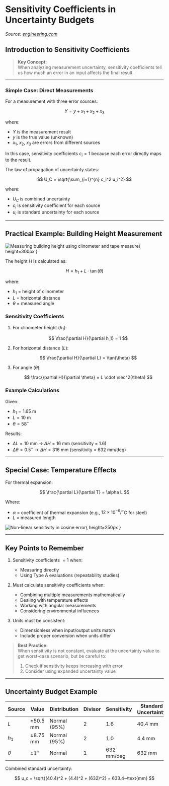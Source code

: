 # Sensitivity Coefficients in Uncertainty Budgets

_Source: [engineering.com](https://www.engineering.com/sensitivity-coefficients-in-uncertainty-budgets)_

## Introduction to Sensitivity Coefficients

> **Key Concept:**  
> When analyzing measurement uncertainty, sensitivity coefficients tell us how much an error in an input affects the final result.

---

### Simple Case: Direct Measurements

For a measurement with three error sources:

$$
Y = y + x_1 + x_2 + x_3
$$

where:

- $Y$ is the measurement result  
- $y$ is the true value (unknown)  
- $x_1$, $x_2$, $x_3$ are errors from different sources

In this case, sensitivity coefficients $c_i = 1$ because each error directly maps to the result.

The law of propagation of uncertainty states:

$$
U_C = \sqrt{\sum_{i=1}^{n} c_i^2 u_i^2}
$$

where:

- $U_C$ is combined uncertainty  
- $c_i$ is sensitivity coefficient for each source  
- $u_i$ is standard uncertainty for each source

---

## Practical Example: Building Height Measurement

![Measuring building height using clinometer and tape measure](building_measurement.png){ height=300px }

The height $H$ is calculated as:

$$
H = h_1 + L \cdot \tan(\theta)
$$

where:

- $h_1$ = height of clinometer  
- $L$ = horizontal distance  
- $\theta$ = measured angle

### Sensitivity Coefficients

1. For clinometer height ($h_1$):

   $$
   \frac{\partial H}{\partial h_1} = 1
   $$

2. For horizontal distance ($L$):

   $$
   \frac{\partial H}{\partial L} = \tan(\theta)
   $$

3. For angle ($\theta$):

   $$
   \frac{\partial H}{\partial \theta} = L \cdot \sec^2(\theta)
   $$

### Example Calculations

Given:

- $h_1 = 1.65$ m  
- $L = 10$ m  
- $\theta = 58^\circ$

Results:

- $\Delta L = 10$ mm $\rightarrow$ $\Delta H = 16$ mm (sensitivity = 1.6)
- $\Delta \theta = 0.5^\circ \rightarrow \Delta H = 316$ mm (sensitivity = 632 mm/deg)

---

## Special Case: Temperature Effects

For thermal expansion:

$$
\frac{\partial L}{\partial T} = \alpha L
$$

Where:

- $\alpha$ = coefficient of thermal expansion (e.g., $12 \times 10^{-6}/^\circ$C for steel)
- $L$ = measured length

![Non-linear sensitivity in cosine error](cosine_error.png){ height=250px }

---

## Key Points to Remember

1. Sensitivity coefficients $= 1$ when:
   - Measuring directly
   - Using Type A evaluations (repeatability studies)

2. Must calculate sensitivity coefficients when:
   - Combining multiple measurements mathematically
   - Dealing with temperature effects
   - Working with angular measurements
   - Considering environmental influences

3. Units must be consistent:
   - Dimensionless when input/output units match
   - Include proper conversion when units differ

> **Best Practice:**  
> When sensitivity is not constant, evaluate at the uncertainty value to get worst-case scenario, but be careful to:  
> 1. Check if sensitivity keeps increasing with error  
> 2. Consider using expanded uncertainty value

---

## Uncertainty Budget Example

| Source | Value      | Distribution | Divisor | Sensitivity | Standard Uncertainty |
|--------|------------|--------------|---------|-------------|---------------------|
| $L$    | $\pm 50.5$ mm | Normal (95%) | 2       | 1.6         | 40.4 mm             |
| $h_1$  | $\pm 8.75$ mm | Normal (95%) | 2       | 1.0         | 4.4 mm              |
| $\theta$ | $\pm 1^\circ$ | Normal      | 1       | 632 mm/deg  | 632 mm              |

Combined standard uncertainty:

$$
u_c = \sqrt{(40.4)^2 + (4.4)^2 + (632)^2} = 633.4~\text{mm}
$$